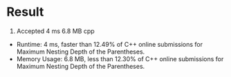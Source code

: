 # Result

1. Accepted	4 ms	6.8 MB	cpp

- Runtime: 4 ms, faster than 12.49% of C++ online submissions for Maximum Nesting Depth of the Parentheses.
- Memory Usage: 6.8 MB, less than 12.30% of C++ online submissions for Maximum Nesting Depth of the Parentheses.
